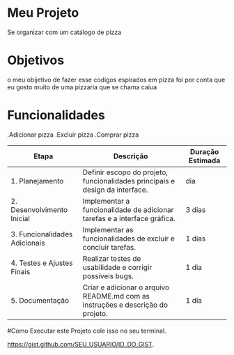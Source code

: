 # Meu Projeto 
Se organizar com  um catálogo de pizza

# Objetivos 
o meu obijetivo de fazer esse codigos espirados em pizza foi por conta que eu gosto muito de uma pizzaria que se chama caiua

# Funcionalidades 
.Adicionar pizza
.Excluir pizza
.Comprar pizza

| Etapa                        | Descrição                                                    | Duração Estimada |
|------------------------------|--------------------------------------------------------------|------------------|
| 1. Planejamento           | Definir escopo do projeto, funcionalidades principais e design da interface. |  dia            |
| 2. Desenvolvimento Inicial| Implementar a funcionalidade de adicionar tarefas e a interface gráfica. | 3 dias           |
| 3. Funcionalidades Adicionais | Implementar as funcionalidades de excluir e concluir tarefas. | 1 dias           |
| 4. Testes e Ajustes Finais| Realizar testes de usabilidade e corrigir possíveis bugs.    | 1 dia            |
| 5. Documentação           | Criar e adicionar o arquivo README.md com as instruções e descrição do projeto. | 1 dia



#Como Executar este Projeto
cole isso no seu terminal.

https://gist.github.com/SEU_USUARIO/ID_DO_GIST.
